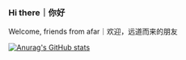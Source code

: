 ### Hi there｜你好

Welcome, friends from afar｜欢迎，远道而来的朋友

[![Anurag's GitHub stats](https://github-readme-stats.vercel.app/api?username=bingxin666)](https://github.com/anuraghazra/github-readme-stats)

<!--
**bingxin666/bingxin666** is a ✨ _special_ ✨ repository because its `README.md` (this file) appears on your GitHub profile.

Here are some ideas to get you started:

- 🔭 I’m currently working on ...
- 🌱 I’m currently learning ...
- 👯 I’m looking to collaborate on ...
- 🤔 I’m looking for help with ...
- 💬 Ask me about ...
- 📫 How to reach me: ...
- 😄 Pronouns: ...
- ⚡ Fun fact: ...
-->
